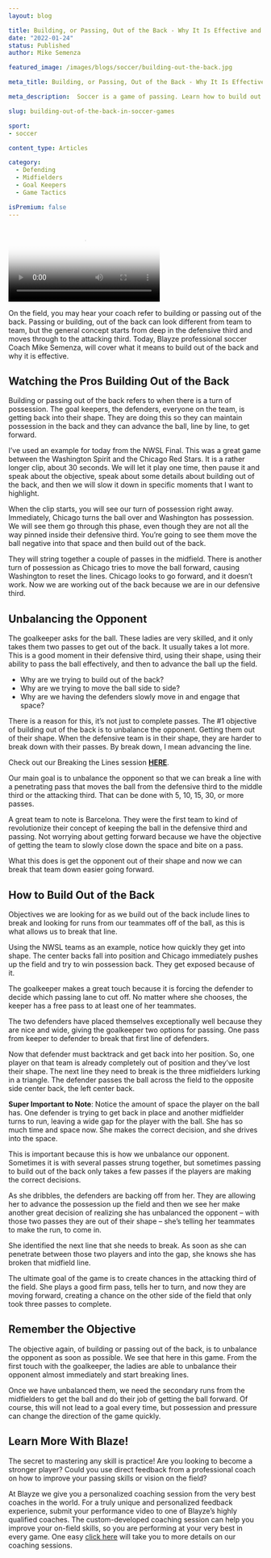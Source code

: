 ```yaml
---
layout: blog

title: Building, or Passing, Out of the Back - Why It Is Effective and How to Execute It Like the Pros into the Box
date: "2022-01-24"
status: Published
author: Mike Semenza

featured_image: /images/blogs/soccer/building-out-the-back.jpg

meta_title: Building, or Passing, Out of the Back - Why It Is Effective and How to Execute It Like the Pros into the Box

meta_description:  Soccer is a game of passing. Learn how to build out of the back to increase the chance of creating chances for your teammates.

slug: building-out-of-the-back-in-soccer-games

sport:
- soccer

content_type: Articles

category:
  - Defending
  - Midfielders
  - Goal Keepers
  - Game Tactics

isPremium: false
---
```


<video class="mux-video" id="player" poster="https://image.mux.com/U2wApokJgPXdps6Y7QhnToWmOAiIkNGGFHlyx1wUVX8/thumbnail.png" controls>
	<source src="https://stream.mux.com/U2wApokJgPXdps6Y7QhnToWmOAiIkNGGFHlyx1wUVX8.m3u8" type="video/mp4" />
</video>

On the field, you may hear your coach refer to building or passing out of the back. Passing or building, out of the back can look different from team to team, but the general concept starts from deep in the defensive third and moves through to the attacking third. Today, Blayze professional soccer Coach Mike Semenza, will cover what it means to build out of the back and why it is effective.

## Watching the Pros Building Out of the Back

Building or passing out of the back refers to when there is a turn of possession. The goal keepers, the defenders, everyone on the team, is getting back into their shape. They are doing this so they can maintain possession in the back and they can advance the ball, line by line, to get forward.

I’ve used an example for today from the NWSL Final. This was a great game between the Washington Spirit and the Chicago Red Stars. It is a rather longer clip, about 30 seconds. We will let it play one time, then pause it and speak about the objective, speak about some details about building out of the back, and then we will slow it down in specific moments that I want to highlight.

When the clip starts, you will see our turn of possession right away. Immediately, Chicago turns the ball over and Washington has possession. We will see them go through this phase, even though they are not all the way pinned inside their defensive third. You’re going to see them move the ball negative into that space and then build out of the back.

They will string together a couple of passes in the midfield. There is another turn of possession as Chicago tries to move the ball forward, causing Washington to reset the lines. Chicago looks to go forward, and it doesn’t work. Now we are working out of the back because we are in our defensive third.

## Unbalancing the Opponent

The goalkeeper asks for the ball. These ladies are very skilled, and it only takes them two passes to get out of the back. It usually takes a lot more. This is a good moment in their defensive third, using their shape, using their ability to pass the ball effectively, and then to advance the ball up the field.

- Why are we trying to build out of the back?
- Why are we trying to move the ball side to side?
- Why are we having the defenders slowly move in and engage that space?

There is a reason for this, it’s not just to complete passes. The #1 objective of building out of the back is to unbalance the opponent. Getting them out of their shape. When the defensive team is in their shape, they are harder to break down with their passes. By break down, I mean advancing the line.

Check out our Breaking the Lines session [**HERE**](https://blayze.io/blog/soccer/how-to-break-the-lines-to-create-goal-scoring-opportunities-on-the-soccer-field).

Our main goal is to unbalance the opponent so that we can break a line with a penetrating pass that moves the ball from the defensive third to the middle third or the attacking third. That can be done with 5, 10, 15, 30, or more passes.

A great team to note is Barcelona. They were the first team to kind of revolutionize their concept of keeping the ball in the defensive third and passing. Not worrying about getting forward because we have the objective of getting the team to slowly close down the space and bite on a pass.

What this does is get the opponent out of their shape and now we can break that team down easier going forward.

## How to Build Out of the Back

Objectives we are looking for as we build out of the back include lines to break and looking for runs from our teammates off of the ball, as this is what allows us to break that line.

Using the NWSL teams as an example, notice how quickly they get into shape. The center backs fall into position and Chicago immediately pushes up the field and try to win possession back. They get exposed because of it.

The goalkeeper makes a great touch because it is forcing the defender to decide which passing lane to cut off. No matter where she chooses, the keeper has a free pass to at least one of her teammates.

The two defenders have placed themselves exceptionally well because they are nice and wide, giving the goalkeeper two options for passing. One pass from keeper to defender to break that first line of defenders.

Now that defender must backtrack and get back into her position. So, one player on that team is already completely out of position and they’ve lost their shape. The next line they need to break is the three midfielders lurking in a triangle. The defender passes the ball across the field to the opposite side center back, the left center back.

**Super Important to Note**: Notice the amount of space the player on the ball has. One defender is trying to get back in place and another midfielder turns to run, leaving a wide gap for the player with the ball. She has so much time and space now. She makes the correct decision, and she drives into the space.

This is important because this is how we unbalance our opponent. Sometimes it is with several passes strung together, but sometimes passing to build out of the back only takes a few passes if the players are making the correct decisions.

As she dribbles, the defenders are backing off from her. They are allowing her to advance the possession up the field and then we see her make another great decision of realizing she has unbalanced the opponent – with those two passes they are out of their shape – she’s telling her teammates to make the run, to come in.

She identified the next line that she needs to break. As soon as she can penetrate between those two players and into the gap, she knows she has broken that midfield line.

The ultimate goal of the game is to create chances in the attacking third of the field. She plays a good firm pass, tells her to turn, and now they are moving forward, creating a chance on the other side of the field that only took three passes to complete.

## Remember the Objective

The objective again, of building or passing out of the back, is to unbalance the opponent as soon as possible. We see that here in this game. From the first touch with the goalkeeper, the ladies are able to unbalance their opponent almost immediately and start breaking lines.

Once we have unbalanced them, we need the secondary runs from the midfielders to get the ball and do their job of getting the ball forward. Of course, this will not lead to a goal every time, but possession and pressure can change the direction of the game quickly.

## Learn More With Blaze!

The secret to mastering any skill is practice! Are you looking to become a stronger player? Could you use direct feedback from a professional coach on how to improve your passing skills or vision on the field?

At Blayze we give you a personalized coaching session from the very best coaches in the world. For a truly unique and personalized feedback experience, submit your performance video to one of Blayze’s highly qualified coaches. The custom-developed coaching session can help you improve your on-field skills, so you are performing at your very best in every game. One easy [click here](https://blayze.io/blayze-plus) will take you to more details on our coaching sessions.